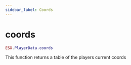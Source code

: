 ```yaml
---
sidebar_label: Coords
---
```

# coords

```lua
ESX.PlayerData.coords 
```

This function returns a table of the players current coords
